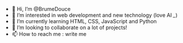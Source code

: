 - 👋 Hi, I’m @BrumeDouce
- 👀 I’m interested in web development and new technology (love AI *_*)
- 🌱 I’m currently learning HTML, CSS, JavaScript and Python
- 💞️ I’m looking to collaborate on a lot of projects!
- 📫 How to reach me : write me


